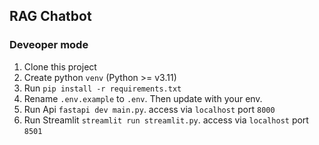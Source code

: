 ## RAG Chatbot

### Deveoper mode
1. Clone this project
2. Create python `venv` (Python >= v3.11)
3. Run `pip install -r requirements.txt`
4. Rename `.env.example` to `.env`. Then update with your env.
4. Run Api `fastapi dev main.py`. access via `localhost` port `8000`
5. Run Streamlit `streamlit run streamlit.py`. access via `localhost` port `8501`